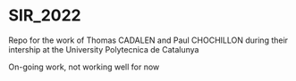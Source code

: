 # SIR_2022
Repo for the work of Thomas CADALEN and Paul CHOCHILLON during their intership at the University Polytecnica de Catalunya 

On-going work, not working well for now
